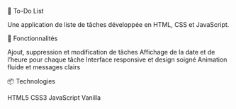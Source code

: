 📝 To-Do List

Une application de liste de tâches développée en HTML, CSS et JavaScript.

 🚀 Fonctionnalités

 Ajout, suppression et modification de tâches
 Affichage de la date et de l’heure pour chaque tâche
 Interface responsive et design soigné
 Animation fluide et messages clairs

📦 Technologies

 HTML5
 CSS3
 JavaScript Vanilla